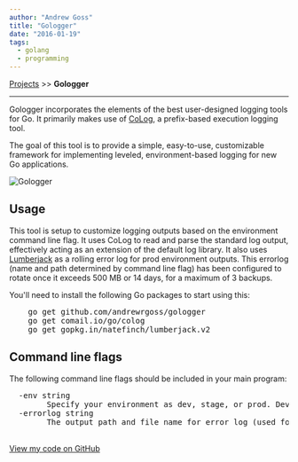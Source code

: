 ```yaml
---
author: "Andrew Goss"
title: "Gologger"
date: "2016-01-19"
tags:
  - golang
  - programming
---
```

<a href="/projects/">Projects</a> >> <b>Gologger</b>

<hr>

Gologger incorporates the elements of the best user-designed logging tools for Go. It primarily makes use of <a href="https://github.com/comail/colog" target="_blank">CoLog</a>, a prefix-based execution logging tool. 

The goal of this tool is to provide a simple, easy-to-use, customizable framework for implementing leveled, environment-based logging for new Go applications.

![Gologger](/img/projects/gologger.png "Gologger")<br>

## Usage
This tool is setup to customize logging outputs based on the environment command line flag. It uses CoLog to read and parse the standard log output, effectively acting as an extension of the default log library. It also uses [Lumberjack](https://github.com/natefinch/lumberjack) as a rolling error log for prod environment outputs. This errorlog (name and path determined by command line flag) has been configured to rotate once it exceeds 500 MB or 14 days, for a maximum of 3 backups. 

You'll need to install the following Go packages to start using this:
<pre>
	go get github.com/andrewrgoss/gologger
	go get comail.io/go/colog
	go get gopkg.in/natefinch/lumberjack.v2
</pre>
 
## Command line flags
The following command line flags should be included in your main program:
<pre>
  -env string
    	Specify your environment as dev, stage, or prod. Dev writes to console at debug_level, stage writes to console at info_level, prod writes to rolling error file (warning_level or above). Required. (default "dev")
  -errorlog string
    	The output path and file name for error log (used for prod environment only). Required. (default "./error.log")
</pre>

<br class="custom"><a href="https://github.com/andrewrgoss/gologger" class="btn" target="_blank">View my code on GitHub</a><br class="custom">
